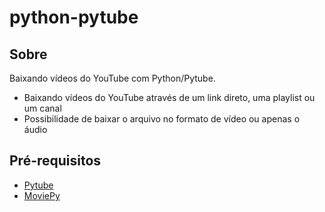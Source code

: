 
# python-pytube

## Sobre
  Baixando vídeos do YouTube com Python/Pytube.
  
  - Baixando vídeos do YouTube através de um link direto, uma playlist ou um canal
  - Possibilidade de baixar o arquivo no formato de vídeo ou apenas o áudio  

## Pré-requisitos
  - [Pytube](https://pytube.io/en/latest/)
  - [MoviePy](https://pypi.org/project/moviepy/)
